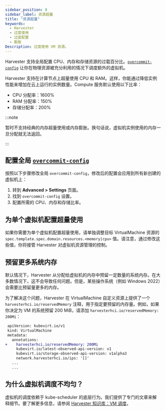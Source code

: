 ```yaml
---
sidebar_position: 8
sidebar_label: 资源超量
title: "资源超量"
keywords:
  - Harvester
  - 过度使用
  - 过度配置
  - 膨胀
Description: 过度使用 VM 资源。
---
```


Harvester 支持全局配置 CPU、内存和存储资源的过载百分比。[`overcommit-config`](../advanced/settings.md#overcommit-config) 让你在物理资源被充分利用的情况下调度额外的虚拟机。

Harvester 支持在计算节点上超量使用 CPU 和 RAM。这样，你能通过降低实例性能来增加在云上运行的实例数量。Compute 服务默认使用以下比率：

- CPU 分配率：1600%
- RAM 分配率：150%
- 存储分配率：200%

:::note

暂时不支持经典的内存超量使用或内存膨胀。换句话说，虚拟机实例使用的内存一旦分配就无法返回。

:::

## 配置全局 [`overcommit-config`](../advanced/settings.md#overcommit-config)

按照以下步骤修改全局 `overcommit-config`，修改后的配置会应用到所有新创建的虚拟机上：

1. 转到 **Advanced > Settings** 页面。
1. 找到 `overcommit-config` 设置。
1. 配置所需的 CPU、内存和存储比率。

## 为单个虚拟机配置超量使用

如果你需要为单个虚拟机配置超量使用，请单独调整目标 VirtualMachine 资源的 ` spec.template.spec.domain.resources.<memory|cpu>` 值。请注意，通过修改这些值，你将接管 Harvester 对虚拟机资源管理的控制。

## 预留更多系统内存

默认情况下，Harvester 从分配给虚拟机的内存中预留一定数量的系统内存。在大多数情况下，这不会导致任何问题。但是，某些操作系统（例如 Windows 2022）会需要比预留量更多的内存。

为了解决这个问题，Harvester 在 VirtualMachine 自定义资源上提供了一个 `harvesterhci.io/reservedMemory` 注释，用于指定要预留的内存量。例如，如果你决定为 VM 的系统预留 200 MiB，请添加 `harvesterhci.io/reservedMemory: 200Mi`：

```diff
 apiVersion: kubevirt.io/v1
 kind: VirtualMachine
 metadata:
   annotations:
+    harvesterhci.io/reservedMemory: 200Mi
     kubevirt.io/latest-observed-api-version: v1
     kubevirt.io/storage-observed-api-version: v1alpha3
     network.harvesterhci.io/ips: '[]'
   ...
   ...
```

## 为什么虚拟机调度不均匀？

虚拟机的调度依赖于 kube-scheduler 的底层行为。我们提供了专门的文章来解释细节。要了解更多信息，请参阅 [Harvester 知识库：VM 调度](https://harvesterhci.io/kb/vm-scheduling/)。
